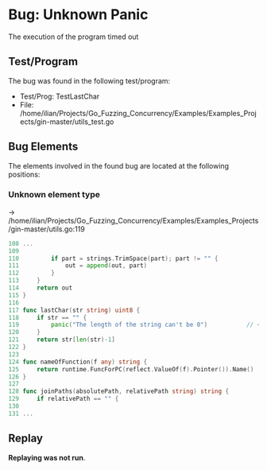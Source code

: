 # Bug: Unknown Panic

The execution of the program timed out

## Test/Program
The bug was found in the following test/program:

- Test/Prog: TestLastChar
- File: /home/ilian/Projects/Go_Fuzzing_Concurrency/Examples/Examples_Projects/gin-master/utils_test.go

## Bug Elements
The elements involved in the found bug are located at the following positions:

###  Unknown element type
-> /home/ilian/Projects/Go_Fuzzing_Concurrency/Examples/Examples_Projects/gin-master/utils.go:119
```go
108 ...
109 
110 		if part = strings.TrimSpace(part); part != "" {
111 			out = append(out, part)
112 		}
113 	}
114 	return out
115 }
116 
117 func lastChar(str string) uint8 {
118 	if str == "" {
119 		panic("The length of the string can't be 0")           // <-------
120 	}
121 	return str[len(str)-1]
122 }
123 
124 func nameOfFunction(f any) string {
125 	return runtime.FuncForPC(reflect.ValueOf(f).Pointer()).Name()
126 }
127 
128 func joinPaths(absolutePath, relativePath string) string {
129 	if relativePath == "" {
130 
131 ...
```


## Replay
**Replaying was not run**.

